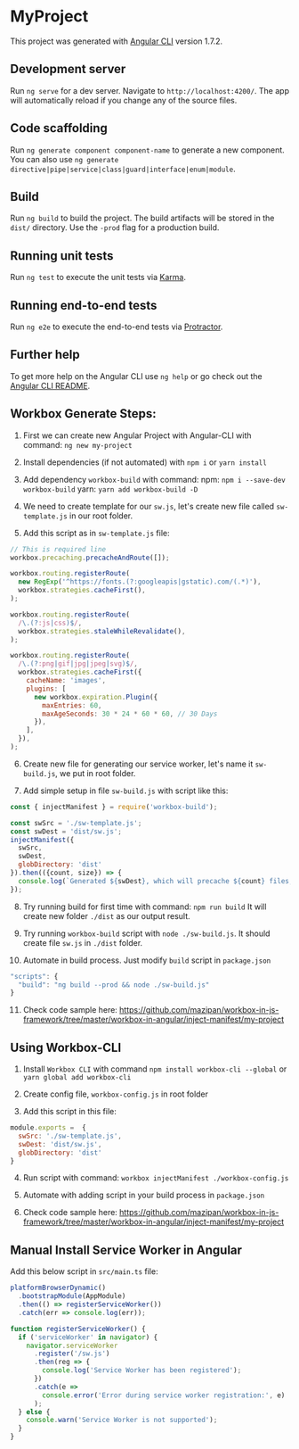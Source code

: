 # MyProject

This project was generated with [Angular CLI](https://github.com/angular/angular-cli) version 1.7.2.

## Development server

Run `ng serve` for a dev server. Navigate to `http://localhost:4200/`. The app will automatically reload if you change any of the source files.

## Code scaffolding

Run `ng generate component component-name` to generate a new component. You can also use `ng generate directive|pipe|service|class|guard|interface|enum|module`.

## Build

Run `ng build` to build the project. The build artifacts will be stored in the `dist/` directory. Use the `-prod` flag for a production build.

## Running unit tests

Run `ng test` to execute the unit tests via [Karma](https://karma-runner.github.io).

## Running end-to-end tests

Run `ng e2e` to execute the end-to-end tests via [Protractor](http://www.protractortest.org/).

## Further help

To get more help on the Angular CLI use `ng help` or go check out the [Angular CLI README](https://github.com/angular/angular-cli/blob/master/README.md).

## Workbox Generate Steps:


1. First we can create new Angular Project with Angular-CLI with command: `ng new my-project`

2. Install dependencies (if not automated) with `npm i` or `yarn install`

3. Add dependency `workbox-build` with command:
   npm: `npm i --save-dev workbox-build`
   yarn: `yarn add workbox-build -D`

4. We need to create template for our `sw.js`, let's create new file called `sw-template.js` in our root folder.

5. Add this script as in `sw-template.js` file:

  ```js
  // This is required line
  workbox.precaching.precacheAndRoute([]);

  workbox.routing.registerRoute(
    new RegExp('^https://fonts.(?:googleapis|gstatic).com/(.*)'),
    workbox.strategies.cacheFirst(),
  );

  workbox.routing.registerRoute(
    /\.(?:js|css)$/,
    workbox.strategies.staleWhileRevalidate(),
  );

  workbox.routing.registerRoute(
    /\.(?:png|gif|jpg|jpeg|svg)$/,
    workbox.strategies.cacheFirst({
      cacheName: 'images',
      plugins: [
        new workbox.expiration.Plugin({
          maxEntries: 60,
          maxAgeSeconds: 30 * 24 * 60 * 60, // 30 Days
        }),
      ],
    }),
  );
  ```

6. Create new file for generating our service worker, let's name it `sw-build.js`, we put in root folder.

7. Add simple setup in file `sw-build.js` with script like this:

  ```js
  const { injectManifest } = require('workbox-build');

  const swSrc = './sw-template.js';
  const swDest = 'dist/sw.js';
  injectManifest({
    swSrc,
    swDest,
    globDirectory: 'dist'
  }).then(({count, size}) => {
    console.log(`Generated ${swDest}, which will precache ${count} files, totaling ${size} bytes.`);
  });
  ```

8. Try running build for first time with command: `npm run build`
  It will create new folder `./dist` as our output result.

9. Try running `workbox-build` script with `node ./sw-build.js`.
  It should create file `sw.js` in `./dist` folder.

10. Automate in build process. Just modify `build` script in `package.json`

  ```js
  "scripts": {
    "build": "ng build --prod && node ./sw-build.js"
  }
  ```

11. Check code sample here: https://github.com/mazipan/workbox-in-js-framework/tree/master/workbox-in-angular/inject-manifest/my-project


## Using Workbox-CLI

1. Install `Workbox CLI` with command `npm install workbox-cli --global` or `yarn global add workbox-cli`

2. Create config file, `workbox-config.js` in root folder

3. Add this script in this file:

  ```js
  module.exports =  {
    swSrc: './sw-template.js',
    swDest: 'dist/sw.js',
    globDirectory: 'dist'
  }
  ```

4. Run script with command: `workbox injectManifest ./workbox-config.js`

5. Automate with adding script in your build process in `package.json`

6. Check code sample here: https://github.com/mazipan/workbox-in-js-framework/tree/master/workbox-in-angular/inject-manifest/my-project


## Manual Install Service Worker in Angular

Add this below script in `src/main.ts` file:

```js
platformBrowserDynamic()
  .bootstrapModule(AppModule)
  .then(() => registerServiceWorker())
  .catch(err => console.log(err));

function registerServiceWorker() {
  if ('serviceWorker' in navigator) {
    navigator.serviceWorker
      .register('/sw.js')
      .then(reg => {
        console.log('Service Worker has been registered');
      })
      .catch(e =>
        console.error('Error during service worker registration:', e)
      );
  } else {
    console.warn('Service Worker is not supported');
  }
}
```

